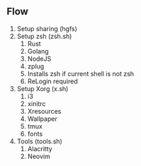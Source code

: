 ## Flow

1. Setup sharing (hgfs)
2. Setup zsh (zsh.sh)
   1. Rust
   2. Golang
   3. NodeJS
   4. zplug
   5. Installs zsh if current shell is not zsh
   6. ReLogin required
3. Setup Xorg (x.sh)
   1. i3
   2. xinitrc
   3. Xresources
   4. Wallpaper
   5. tmux
   6. fonts
4. Tools (tools.sh)
   1. Alacritty
   2. Neovim
